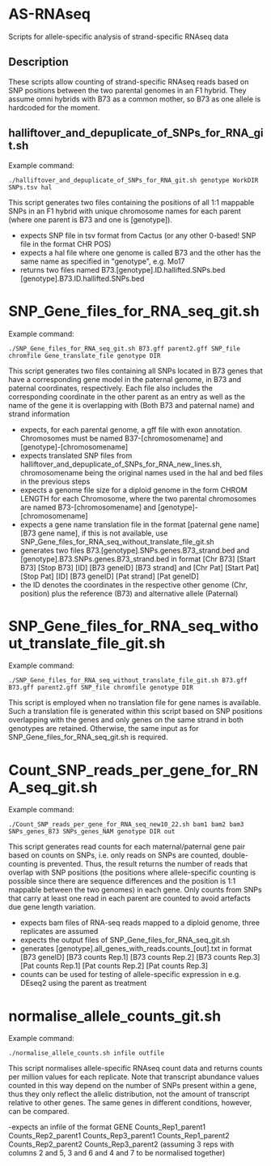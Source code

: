 # AS-RNAseq
Scripts for allele-specific analysis of strand-specific RNAseq data

## Description
These scripts allow counting of strand-specific RNAseq reads based on SNP positions between the two parental genomes in an F1 hybrid. 
They assume omni hybrids with B73 as a common mother, so B73 as one allele is hardcoded for the moment. 

## halliftover_and_depuplicate_of_SNPs_for_RNA_git.sh

Example command:

`./halliftover_and_depuplicate_of_SNPs_for_RNA_git.sh genotype WorkDIR SNPs.tsv hal`

This script generates two files containing the positions of all 1:1 mappable SNPs in an F1 hybrid with unique chromosome names for each parent (where one parent is B73 and one is [genotype]).

- expects SNP file in tsv format from Cactus (or any other 0-based! SNP file in the format CHR POS)
- expects a hal file where one genome is called B73 and the other has the same name as specified in "genotype", e.g. Mo17
- returns two files named B73.[genotype].ID.hallifted.SNPs.bed  [genotype].B73.ID.hallifted.SNPs.bed


# SNP_Gene_files_for_RNA_seq_git.sh

Example command:

`./SNP_Gene_files_for_RNA_seq_git.sh B73.gff parent2.gff SNP_file chromfile Gene_translate_file genotype DIR`

This script generates two files containing all SNPs located in B73 genes that have a corresponding gene model in the paternal genome, in B73 and paternal coordinates, respectively. Each file also includes the corresponding coordinate in the other parent as an entry as well as the name of the gene it is overlapping with (Both B73 and paternal name) and strand information

- expects, for each parental genome, a gff file with exon annotation. Chromosomes must be named B37-[chromosomename] and [genotype]-[chromosomename]
- expects translated SNP files from halliftover_and_depuplicate_of_SNPs_for_RNA_new_lines.sh, chromosomename being the original names used in the hal and bed files in the previous steps
- expects a genome file size for a diploid genome in the form CHROM LENGTH for each Chromosome, where the two parental chromosomes are named B73-[chromosomename] and [genotype]-[chromosomename]
- expects a gene name translation file in the format [paternal gene name] [B73 gene name], if this is not available, use SNP_Gene_files_for_RNA_seq_without_translate_file_git.sh
- generates two files B73.[genotype].SNPs.genes.B73_strand.bed and [genotype].B73.SNPs.genes.B73_strand.bed in format [Chr B73] [Start B73] [Stop B73] [ID] [B73 geneID] [B73 strand]  and [Chr Pat] [Start Pat] [Stop Pat] [ID] [B73 geneID] [Pat strand] [Pat geneID]
- the ID denotes the coordinates in the respective other genome (Chr, position) plus the reference (B73) and alternative allele (Paternal)



# SNP_Gene_files_for_RNA_seq_without_translate_file_git.sh

Example command:

`./SNP_Gene_files_for_RNA_seq_without_translate_file_git.sh B73.gff B73.gff parent2.gff SNP_file chromfile genotype DIR`

This script is employed when no translation file for gene names is available. Such a translation file is generated within this script based on SNP positions overlapping with the genes and only genes on the same strand in both genotypes are retained. Otherwise, the same input as for SNP_Gene_files_for_RNA_seq_git.sh is required.


# Count_SNP_reads_per_gene_for_RNA_seq_git.sh

Example command:

`./Count_SNP_reads_per_gene_for_RNA_seq_new10_22.sh bam1 bam2 bam3 SNPs_genes_B73 SNPs_genes_NAM genotype DIR out`

This script generates read counts for each maternal/paternal gene pair based on counts on SNPs, i.e. only reads on SNPs are counted, double-counting  is prevented. Thus, the result returns the number of reads that overlap with SNP positions (the positions where allele-specific counting is possible since there are sequence differences and the position is 1:1 mappable between the two genomes) in each gene. Only counts from SNPs that carry at least one read in each parent are counted to avoid artefacts due gene length variation.

- expects bam files of RNA-seq reads mapped to a diploid genome, three replicates are assumed
- expects the output files of SNP_Gene_files_for_RNA_seq_git.sh
- generates [genotype].all_genes_with_reads.counts_[out].txt in format [B73 geneID] [B73 counts Rep.1] [B73 counts Rep.2] [B73 counts Rep.3] [Pat counts Rep.1] [Pat counts Rep.2] [Pat counts Rep.3]
- counts can be used for testing of allele-specific expression in e.g. DEseq2 using the parent as treatment

# normalise_allele_counts_git.sh

Example command:

`./normalise_allele_counts.sh infile outfile`

This script normalises allele-specific RNAseq count data and returns counts per million values for each replicate. Note that transcript abundance values counted in this way depend on the number of SNPs present within a gene, thus they only reflect the allelic distribution, not the amount of transcript relative to other genes. The same genes in different conditions, however, can be compared. 

-expects an infile of the format GENE Counts_Rep1_parent1  Counts_Rep2_parent1  Counts_Rep3_parent1  Counts_Rep1_parent2 Counts_Rep2_parent2 Counts_Rep3_parent2 (assuming 3 reps with columns 2 and 5, 3 and 6 and 4 and 7 to be normalised together)


